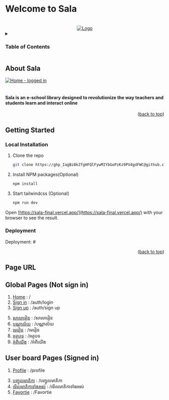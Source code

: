 # Welcome to Sala
<a name="readme-top"></a>

<!-- PROJECT LOGO -->
<br />
<div align="center" >
  <a href="#">
    <img src="https://cms.istad.co/uploads/large_homescreen_db1e847514.png" alt="Logo" width="auto" height="auto"/>
  </a>
</div>



<!-- TABLE OF CONTENTS -->
<details>
  <summary><h3>Table of Contents</h3></summary>
  <ol>
    <li>
      <a href="https://sala-final.vercel.app/about-us">About Sala</a>
    </li>
    <li>
      <a href="#getting-started">Getting Started</a>
      <ul>
        <li><a href="#local-installation">Local Installation</a></li>
        <li><a href="#deployment">Deployment</a></li>
      </ul>
    </li>
    <li><a href="#page-url">Page URL</a></li>
  </ol>
</details>



<!-- ABOUT THE PROJECT -->
## About Sala
 <a href="#">![Home - logged in](https://cms.istad.co/uploads/large_homescreen_db1e847514.png)
 </a>
<br/>
<br />
<h4>Sala is an e-school library designed to revolutionize the way teachers and students learn and interact online</h4>

<p align="right">(<a href="#readme-top">back to top</a>)</p>

<!-- GETTING STARTED -->
## Getting Started

### Local Installation


1. Clone the repo
   ```sh
   git clone https://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@github.com/sunlyhuor/sala_final.git
   ```
2. Install NPM packages(Optional)
   ```sh
   npm install
   ```
3. Start tailwindcss (Optional)
   ```sh
   npm run dev
   ```
   
Open [https://sala-final.vercel.app/](https://sala-final.vercel.app/) with your browser to see the result.

### Deployment

Deployment: #

<p align="right">(<a href="#readme-top">back to top</a>)</p>



<!-- Page URL -->
## Page URL

## Global Pages (Not sign in)

01. [Home](https://sala-final.vercel.app/) : /
02. [Sign in](https://sala-final.vercel.app/login.html) : /auth/login
03. [Sign up](https://sala-final.vercel.app/signup.html) : /auth/sign up
<!-- 04. [ស្វែងរក]() : /search -->
05. [សាលារៀន](https://sala-final.vercel.app/school.html) : /សាលារៀន
06. [បណ្ណាល័យ](https://sala-final.vercel.app/book) : /បណ្ណាល័យ
07. [មេរៀន](https://sala-final.vercel.app/course) : /មេរៀន
08. [អត្ថបទ](https://sala-final.vercel.app/blog) : /អត្ថបទ
09. [អំពីយើង](https://sala-final.vercel.app/about-us.html) : /អំពីយើង

## User board Pages (Signed in)

1. [Profile](https://sala-final.vercel.app/profile.html) : /profile
<!-- 2. [កំណត់](https://k-quicksight-4gmo.vercel.app/board/dataset) : /កំណត់ -->
3. [បញ្ជូលមាតិកា](https://sala-final.vercel.app/blog/upload-blog.html) : /បញ្ជូលមាតិកា
4. [មើលមាតិកាទាំងអស់](https://sala-final.vercel.app/) : /មើលមាតិកាទាំងអស់
5. [Favortie](https://sala-final.vercel.app/favorite.html) : /Favortie

